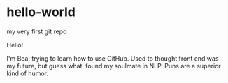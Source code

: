 # hello-world
my very first git repo

Hello!

I'm Bea, trying to learn how to use GitHub. Used to thought front end was my future, but guess what, found my soulmate in NLP. 
Puns are a superior kind of humor.

